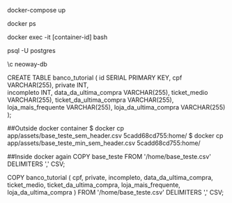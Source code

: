 docker-compose up

docker ps 

docker exec -it [container-id] bash

psql -U postgres

\c neoway-db

CREATE TABLE banco_tutorial (
    id SERIAL PRIMARY KEY,
    cpf VARCHAR(255),
    private INT,  
    incompleto INT,
    data_da_ultima_compra VARCHAR(255),
    ticket_medio VARCHAR(255),
    ticket_da_ultima_compra VARCHAR(255),
    loja_mais_frequente VARCHAR(255),
    loja_da_ultima_compra VARCHAR(255)
);

##Outside docker container
$ docker cp app/assets/base_teste_sem_header.csv 5cadd68cd755:home/
$ docker cp app/assets/base_teste_min_sem_header.csv 5cadd68cd755:home/


##Inside docker again
COPY base_teste FROM '/home/base_teste.csv' DELIMITERS ',' CSV;

COPY banco_tutorial (
    cpf, 
    private, 
    incompleto, 
    data_da_ultima_compra, 
    ticket_medio, 
    ticket_da_ultima_compra, 
    loja_mais_frequente, 
    loja_da_ultima_compra
) FROM '/home/base_teste.csv' DELIMITERS ',' CSV;


<!-- ALTER TABLE base_teste ADD COLUMN id SERIAL PRIMARY KEY; -->

<!-- DROP NULL ROWS -->
<!-- UPDATE base_teste SET data_da_ultima_compra = NULL where data_da_ultima_compra = 'NULL'; -->

<!-- elect cast(i as text),cast(t as int)from test; -->